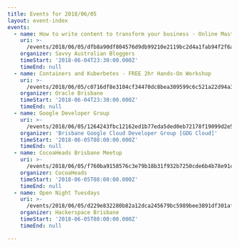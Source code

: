 ```yaml
---
title: Events for 2018/06/05
layout: event-index
events:
  - name: How to write content to transform your business - Online Masterclass
    uri: >-
      /events/2018/06/05/dfb8a90df804576d9db99210e2119bc2d4a1fab94f2f6a5418deabac13593356
    organizer: Savvy Australian Bloggers
    timeStart: '2018-06-04T23:30:00.000Z'
    timeEnd: null
  - name: Containers and Kuberbetes - FREE 2hr Hands-On Workshop
    uri: >-
      /events/2018/06/05/c0716df8e3104cf34470dc8bea309599c6c521a22d94a3fce6885644b48cc164
    organizer: Oracle Brisbane
    timeStart: '2018-06-04T23:30:00.000Z'
    timeEnd: null
  - name: Google Developer Group
    uri: >-
      /events/2018/06/05/1264243fbc12162ed1b77eda5ded0eb72178f19099d2e555b9a8e24ec03e062a
    organizer: 'Brisbane Google Cloud Developer Group [GDG Cloud]'
    timeStart: '2018-06-05T08:00:00.000Z'
    timeEnd: null
  - name: CocoaHeads Brisbane Meetup
    uri: >-
      /events/2018/06/05/f760ba9158576c3e79b18b31f932b7250cde6b4b78e91ca0ad2b6571b6e2bfa1
    organizer: CocoaHeads
    timeStart: '2018-06-05T08:00:00.000Z'
    timeEnd: null
  - name: Open Night Tuesdays
    uri: >-
      /events/2018/06/05/d229e832280b82a12dca245679bc5989bee3891df301af169da1cb399cfbdfd2
    organizer: Hackerspace Brisbane
    timeStart: '2018-06-05T08:00:00.000Z'
    timeEnd: null

---
```

